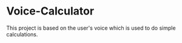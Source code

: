 # Voice-Calculator
This project is based on the user's voice which is used to do simple calculations.
